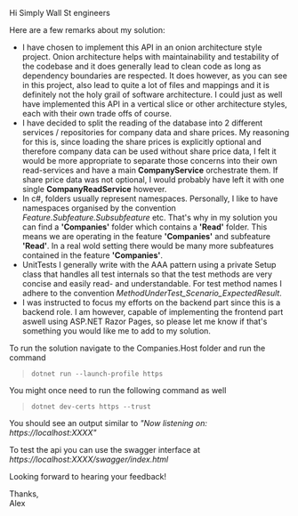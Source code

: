 Hi Simply Wall St engineers

Here are a few remarks about my solution:
* I have chosen to implement this API in an onion architecture style project. Onion architecture helps with maintainability and testability of the codebase and it does generally lead to clean code as long as dependency boundaries are respected. It does however, as you can see in this project, also lead to quite a lot of files and mappings and it is definitely not the holy grail of software architecture. I could just as well have implemented this API in a vertical slice or other architecture styles, each with their own trade offs of course.
* I have decided to split the reading of the database into 2 different services / repositories for company data and share prices. My reasoning for this is, since loading the share prices is explicitly optional and therefore company data can be used without share price data, I felt it would be more appropriate to separate those concerns into their own read-services and have a main **CompanyService** orchestrate them. If share price data was not optional, I would probably have left it with one single **CompanyReadService** however.
* In c#, folders usually represent namespaces. Personally, I like to have namespaces organised by the convention _Feature.Subfeature.Subsubfeature_ etc. That's why in my solution you can find a **'Companies'** folder which contains a **'Read'** folder. This means we are operating in the feature **'Companies'** and subfeature **'Read'**. In a real wold setting there would be many more subfeatures contained in the feature **'Companies'**.
* UnitTests I generally write with the AAA pattern using a private Setup class that handles all test internals so that the test methods are very concise and easily read- and understandable. For test method names I adhere to the convention *MethodUnderTest_Scenario_ExpectedResult*.
* I was instructed to focus my efforts on the backend part since this is a backend role. I am however, capable of implementing the frontend part aswell using ASP.NET Razor Pages, so please let me know if that's something you would like me to add to my solution.

To run the solution navigate to the Companies.Host folder and run the command
> `dotnet run --launch-profile https`

You might once need to run the following command as well
> `dotnet dev-certs https --trust`

You should see an output similar to *"Now listening on: https://localhost:XXXX"*

To test the api you can use the swagger interface at *https://localhost:XXXX/swagger/index.html*


Looking forward to hearing your feedback!

Thanks,  
Alex